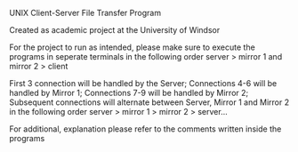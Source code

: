 UNIX Client-Server File Transfer Program

Created as academic project at the University of Windsor

For the project to run as intended, please make sure to execute the programs in seperate terminals in the following order server > mirror 1 and mirror 2 > client

First 3 connection will be handled by the Server; Connections 4-6 will be handled by Mirror 1; Connections 7-9 will be handled by Mirror 2; Subsequent connections will alternate between Server, Mirror 1 and Mirror 2 in the following order  server > mirror 1 > mirror 2 > server...

For additional, explanation please refer to the comments written inside the programs
